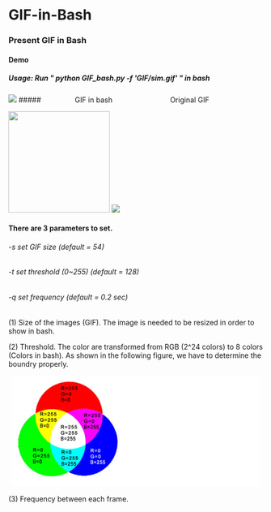 # GIF-in-Bash
### Present GIF in Bash

#### Demo

##### Usage: Run " python GIF_bash.py -f 'GIF/sim.gif' " in bash
<img src="https://imgur.com/eSVAhZ8.gif">
##### &#160;&#160;&#160;&#160;&#160;&#160;&#160;&#160;&#160;&#160;&#160;&#160;&#160;&#160;&#160;&#160;GIF in bash     &#160;&#160;&#160;&#160;&#160;&#160;&#160;&#160;&#160;&#160;&#160;&#160;&#160;&#160;&#160;&#160;&#160;&#160;&#160;&#160;&#160;&#160;&#160;&#160;&#160;&#160;&#160;&#160;Original GIF
<p> 
    <img src="https://i.imgur.com/QaXuaUF.gif" width="200" height="200">
        <img src="https://media.tenor.com/images/0a1652de311806ce55820a7115993853/tenor.gif">
</p>

#### There are 3 parameters to set.
###### -s set GIF size (default = 54)
###### -t set threshold (0~255) (default = 128)
###### -q set frequency (default = 0.2 sec)

(1) Size of the images (GIF). The image is needed to be resized in order to show in bash.

(2) Threshold. The color are transformed from RGB (2^24 colors) to 8 colors (Colors in bash). As shown in the following figure, we have to determine the boundry properly.

<p align="center"> 
    <img src="https://github.com/LeonChen66/GIF-in-Bash/blob/master/images/colors.png?raw=true">
</p>

(3) Frequency between each frame. 

